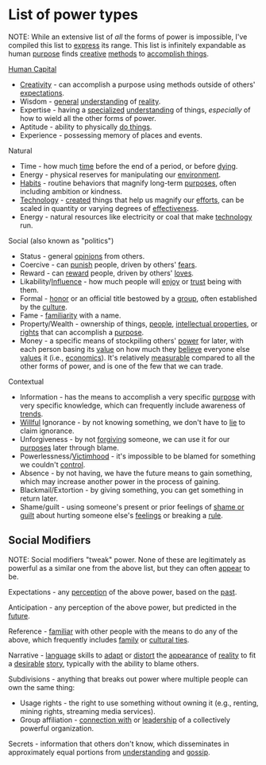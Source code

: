 
# List of power types

NOTE: While an extensive list of *all* the forms of power is impossible, I've compiled this list to [express](people-conversation.md) its range. This list is infinitely expandable as human [purpose](purpose.md) finds [creative](mind-creativity.md) [methods](creations.md) to [accomplish things](results.md).

[Human Capital](economics.md)

- [Creativity](mind-creativity.md) - can accomplish a purpose using methods outside of others' [expectations](imagination.md).
- Wisdom - [general](philosophy.md) [understanding](understanding.md) of [reality](reality.md).
- Expertise - having a [specialized](jobs-specialization.md) [understanding](understanding.md) of things, *especially* of how to wield all the other forms of power.
- Aptitude - ability to physically [do things](results.md).
- Experience - possessing memory of places and events.

Natural

- Time - how much [time](maturity.md) before the end of a period, or before [dying](hardship-death.md).
- Energy - physical reserves for manipulating our [environment](reality.md).
- [Habits](habits.md) - routine behaviors that magnify long-term [purposes](purpose.md), often including ambition or kindness.
- [Technology](technology.md) - [created](creations.md) things that help us magnify our [efforts](results.md), can be scaled in quantity or varying degrees of [effectiveness](purpose.md).
- Energy - natural resources like electricity or coal that make [technology](technology.md) run.

Social (also known as "politics")

- Status - general [opinions](image.md) from others.
- Coercive - can [punish](people-rules.md) people, driven by others' [fears](mind-feelings-fear.md).
- Reward - can [reward](results.md) people, driven by others' [loves](people-love.md).
- Likability/[Influence](power-influence.md) - how much people will [enjoy](purpose.md) or [trust](trust.md) being with them.
- Formal - [honor](image.md) or an official title bestowed by a [group](groups-member.md), often established by the [culture](people-culture.md).
- Fame - [familiarity](image.md) with a name.
- Property/Wealth - ownership of things, [people](slavery.md), [intellectual properties](legal-ip.md), or [rights](people-boundaries.md) that can accomplish a [purpose](purpose.md).
- Money - a specific means of stockpiling others' [power](power.md) for later, with each person basing its [value](values-quality.md) on how much they [believe](understanding-certainty.md) everyone else [values](values-quality.md) it (i.e., [economics](economics.md)). It's relatively [measurable](math.md) compared to all the other forms of power, and is one of the few that we can trade.

Contextual

- Information - has the means to accomplish a very specific [purpose](purpose.md) with very specific knowledge, which can frequently include awareness of [trends](trends.md).
- [Willful](purpose.md) Ignorance - by not knowing something, we don't have to [lie](people-lying.md) to claim ignorance.
- Unforgiveness - by not [forgiving](mind-feelings-happiness-stress.md) someone, we can use it for our [purposes](purpose.md) later through blame.
- Powerlessness/[Victimhood](hardship-ptsd.md) - it's impossible to be blamed for something we couldn't [control](results.md).
- Absence - by not having, we have the future means to gain something, which may increase another power in the process of gaining.
- Blackmail/Extortion - by giving something, you can get something in return later.
- Shame/guilt - using someone's present or prior feelings of [shame or guilt](mind-feelings-shame.md) about hurting someone else's [feelings](mind-feelings.md) or breaking a [rule](people-rules.md).

## Social Modifiers

NOTE: Social modifiers "tweak" power. None of these are legitimately as powerful as a similar one from the above list, but they can often [appear](image.md) to be.

Expectations - any [perception](image.md) of the above power, based on the [past](stories-storytellers.md).

Anticipation - any perception of the above power, but predicted in the [future](imagination.md).

Reference - [familiar](people-4_friends.md) with other people with the means to do any of the above, which frequently includes [family](people-family.md) or [cultural ties](people-culture.md).

Narrative - [language](language.md) skills to [adapt](mind-creativity.md) or [distort](image-distortion.md) the [appearance](image.md) of [reality](reality.md) to fit a [desirable](purpose.md) [story](stories.md), typically with the ability to blame others.

Subdivisions - anything that breaks out power where multiple people can own the same thing:

- Usage rights - the right to use something without owning it (e.g., renting, mining rights, streaming media services).
- Group affiliation - [connection with](groups-member.md) or [leadership](groups-small.md) of a collectively powerful organization.

Secrets - information that others don't know, which disseminates in approximately equal portions from [understanding](understanding.md) and [gossip](people-conversation.md).
